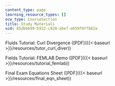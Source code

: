 ```yaml
---
content_type: page
learning_resource_types: []
ocw_type: CourseSection
title: Study Materials
uid: 85dbbb99-5932-c820-abef-e659f8ffb82a
---
```


Fluids Tutorial: Curl Divergence ([PDF]({{< baseurl >}}/resources/tutor_curl_diver))

Fields Tutorial: FEMLAB Demo ([PDF]({{< baseurl >}}/resources/tutorial_femlab))

Final Exam Equations Sheet ([PDF]({{< baseurl >}}/resources/final_eqn_sheet))